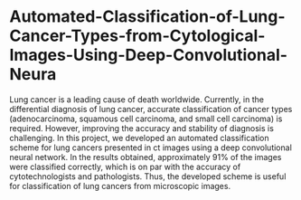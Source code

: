 # Automated-Classification-of-Lung-Cancer-Types-from-Cytological-Images-Using-Deep-Convolutional-Neura
Lung cancer is a leading cause of death worldwide. Currently, in the differential diagnosis of lung cancer, accurate classification of cancer types (adenocarcinoma, squamous cell carcinoma, and small cell carcinoma) is required. However, improving the accuracy and stability of diagnosis is challenging.  In this project, we developed an automated classification scheme for lung cancers presented in ct images using a deep convolutional neural network.  In the results obtained, approximately 91% of the images were classified correctly, which is on par with the accuracy of cytotechnologists and pathologists. Thus, the developed scheme is useful for classification of lung cancers from microscopic images.
